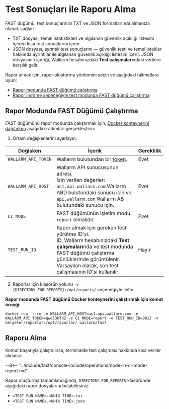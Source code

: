 [anchor-report-mode]:              #running-fast-node-in-report-mode

[doc-ci-mode-testing-report]:      ../poc/ci-mode-testing.md#getting-the-report-about-the-test
[doc-ci-mode-testing]:             ../poc/ci-mode-testing.md
[doc-get-token]:                   create-node.md
[deploy-docker-with-fast-node]:    ../qsg/deployment.md#4-deploy-the-fast-node-docker-container

# Test Sonuçları ile Raporu Alma

FAST düğümü, test sonuçlarınızı TXT ve JSON formatlarında almanıza olanak sağlar:

* TXT dosyası, temel istatistikleri ve algılanan güvenlik açıklığı listesini içeren kısa test sonuçlarını içerir.
* JSON dosyası, ayrıntılı test sonuçlarını — güvenlik testi ve temel istekler hakkında ayrıntılar ile algılanan güvenlik açıklığı listesini içerir. JSON dosyasının içeriği, Wallarm hesabınızdaki **Test çalışmaları**ndaki verilere karşılık gelir.

Rapor almak için, rapor oluşturma yöntemini seçin ve aşağıdaki talimatlara uyun:

* [Rapor modunda FAST düğümü çalıştırma][anchor-report-mode]
* [Rapor indirme seçeneğiyle test modunda FAST düğümü çalıştırma][doc-ci-mode-testing-report]

## Rapor Modunda FAST Düğümü Çalıştırma

FAST düğümünü rapor modunda çalıştırmak için, [Docker konteynerini dağıtırken][deploy-docker-with-fast-node] aşağıdaki adımları gerçekleştirin:

<ol start="1"><li>Ortam değişkenlerini ayarlayın:</li></ol>

| Değişken           	| İçerik 	| Gereklilik 	|
|--------------------	| --------	| -----------	|
| `WALLARM_API_TOKEN`  	| Wallarm bulutundan bir [token][doc-get-token]. | Evet |
| `WALLARM_API_HOST`   	| Wallarm API sunucusunun adresi. <br>İzin verilen değerler: <br>`us1.api.wallarm.com` Wallarm ABD bulutundaki sunucu için ve <br>`api.wallarm.com` Wallarm AB bulutundaki sunucu için.| Evet |
| `CI_MODE`               	| FAST düğümünün işletim modu.<br>`report` olmalıdır. | Evet |
| `TEST_RUN_ID`        	| Rapor almak için gereken test yürütme ID'si.<br>ID, Wallarm hesabınızdaki **Test çalışmaları**nda ve test modunda FAST düğümü çalıştırma günlüklerinde görüntülenir.<br>Varsayılan olarak, son test çalışmasının ID'si kullanılır. | Hayır |

<ol start="2"><li>Raporlar için klasörün yolunu <code>-v {DIRECTORY_FOR_REPORTS}:/opt/reports/</code> seçeneğiyle iletin.</li></ol>

**Rapor modunda FAST düğümü Docker konteynerini çalıştırmak için komut örneği:**

```
docker run  --rm -e WALLARM_API_HOST=us1.api.wallarm.com -e WALLARM_API_TOKEN=qwe53UTb2 -e CI_MODE=report -e TEST_RUN_ID=9012 -v belgeler/raporlar:/opt/raporlar/ wallarm/fast
```

## Raporu Alma

Komut başarıyla çalıştırılırsa, terminalde test çalışması hakkında kısa veriler alırsınız:

--8<-- "../include/fast/console-include/operations/node-in-ci-mode-report.md"

Rapor oluşturma tamamlandığında, `DIRECTORY_FOR_REPORTS` klasöründe aşağıdaki rapor dosyalarını bulabilirsiniz:

* `<TEST RUN NAME>.<UNIX TIME>.txt`
* `<TEST RUN NAME>.<UNIX TIME>.json`